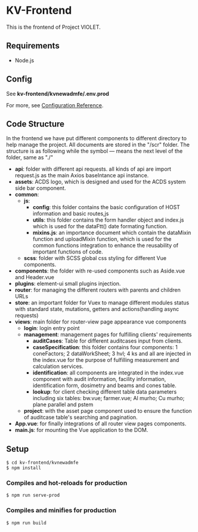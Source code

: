 # KV-Frontend

This is the frontend of Project VIOLET.

## Requirements

- Node.js

   

## Config

See **kv-frontend/kvnewadmfe/.env.prod**

For more, see [Configuration Reference](https://cli.vuejs.org/config/).



## Code Structure

In the frontend we have put different components to different directory to help manage the project. All documents are stored in the "/scr" folder. The structure is as following while the symbol — means the next level of the folder, same as "./"

- **api**: folder with different api requests. all kinds of api are import request.js as the main Axios baseIntance api instance. 
- **assets**: ACDS logo, which is designed and used for the ACDS system side bar component. 
- **common**:
  - **js**:
    - **config**: this folder contains the basic configuration of HOST information and basic routes,js 
    - **utils**: this folder contains the form handler object and index.js which is used for the dataFtt() date formating function. 
    - **mixins.js**: an importance document which contain the dataMixin function and uploadMixin function, which is used for the common functions integration to enhance the reusability of important functions of code. 
  - **scss**: folder with SCSS global css styling for different Vue components. 
- **components**: the folder with re-used components such as Aside.vue and Header.vue 
- **plugins**: element-ui small plugins injection. 
- **router**: for managing the different routers with parents and children URLs 
- **store**: an important folder for Vuex to manage different modules status with standard state, mutations, getters and actions(handling async requests)
- **views**: main folder for router-view page appearance vue components 
  - **login**: login entry point 
  - **management**: management pages for fulfilling clients' requirements 
    - **auditCases**: Table for different auditcases input from clients. 
    - **caseSpecification**: this folder contains four components: 1 coneFactors; 2 dataWorkSheet; 3 hvl; 4 ks and all are injected in the index.vue for the purpose of fulfilling measurement and calculation services. 
    - **identification**: all components are integrated in the index.vue component with audit information, facility information, identification form, dosimetry and beams and cones table. 
    - **lookup**: for client checking different table data parameters including six tables: bw.vue; farmer.vue; Al murho; Cu murho; plane parallel and pstem 
  - **project**: with the asset page component used to ensure the function of auditcase table's searching and pagination. 
- **App.vue**: for finally integrations of all router view pages components. 
- **main.js**: for mounting the Vue application to the DOM.



## Setup
```shell
$ cd kv-frontend/kvnewadmfe
$ npm install
```

### Compiles and hot-reloads for production
```shell
$ npm run serve-prod
```

### Compiles and minifies for production
```shell
$ npm run build
```
